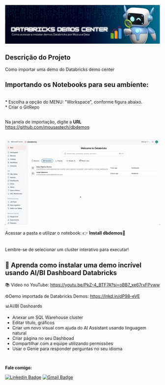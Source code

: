 <img src="https://github.com/mousastech/dbdemos/blob/527a3ac37b007904b0189de1e22a4e8581fde9c2/files/header.png?raw=true">


## Descrição do Projeto
<p align="left">Como importar uma demo do Databricks demo center</p>

## Importando os Notebooks para seu ambiente:
</br>
* Escolha a opção do MENU:  "Workspace", conforme figura abaixo.</br>
* Criar o GitRepo </br></br>

Na janela de importação, digite a **URL** https://github.com/mousastech/dbdemos

</br>

<img src="https://github.com/mousastech/dbdemos/blob/main/files/Install.gif?raw=true">

</br>

Acessar a pasta <files> e utilizar o notebook: 👉 <b>Install dbdemos</b>🚀
</br></br>

Lembre-se de selecionar um cluster interativo para executar!

## 🚀 Aprenda como instalar uma demo incrível usando AI/BI Dashboard Databricks

📚 Vídeo no YouTube: https://youtu.be/PkZ-4_BTF7A?si=oBB7_xe67rxFPvww

⚙️Demo importada de Databricks Demos: https://lnkd.in/dP98-eVE

📊AI/BI Dashoards
- Anexar um SQL Warehouse cluster
- Editar título, gráficos
- Criar um novo visual com ajuda do AI Assistant usando linguagem natural
- Criar página no seu Dashboad 
- Compartilhar com a equipe utilizando permissões
- Usar o Genie para responder perguntas no seu idioma

<br>

<b>Fale comigo:</b>

[![Linkedin Badge](https://img.shields.io/badge/-Moises-blue?style=flat-square&logo=Linkedin&logoColor=white&link=https://www.linkedin.com/in/rochamoises/)](https://www.linkedin.com/in/rochamoises/) 
[![Gmail Badge](https://img.shields.io/badge/-mousas.rocha@gmail.com-c14438?style=flat-square&logo=Gmail&logoColor=white&link=mailto:mousas.rocha@gmail.com)](mailto:mousas.rocha@gmail.com)
